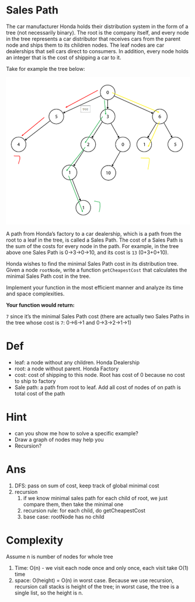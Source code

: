 # Sales Path

The car manufacturer Honda holds their distribution system in the form of a tree (not necessarily binary). The root is the company itself, and every node in the tree represents a car distributor that receives cars from the parent node and ships them to its children nodes. The leaf nodes are car dealerships that sell cars direct to consumers. In addition, every node holds an integer that is the cost of shipping a car to it.

Take for example the tree below:

![image-20200709000847230](image-20200709000847230.png)

A path from Honda’s factory to a car dealership, which is a path from the root to a leaf in the tree, is called a Sales Path. The cost of a Sales Path is the sum of the costs for every node in the path. For example, in the tree above one Sales Path is 0→3→0→10, and its cost is `13` (0+3+0+10).

Honda wishes to find the minimal Sales Path cost in its distribution tree. Given a node `rootNode`, write a function `getCheapestCost` that calculates the minimal Sales Path cost in the tree.

Implement your function in the most efficient manner and analyze its time and space complexities.

**Your function would return:**

`7` since it’s the minimal Sales Path cost (there are actually two Sales Paths in the tree whose cost is `7`: 0→6→1 and 0→3→2→1→1)

# Def

- leaf: a node without any children. Honda Dealership
- root: a node without parent. Honda Factory
- cost: cost of shipping to this node. Root has cost of 0 because no cost to ship to factory
- Sale path: a path from root to leaf. Add all cost of nodes of on path is total cost of the path

# Hint

- can you show me how to solve a specific example?
- Draw a graph of nodes may help you 
- Recursion?

# Ans

1. DFS: pass on sum of cost, keep track of global minimal cost
2. recursion
   1. if we know minimal sales path for each child of root, we just compare them, then take the minimal one
   2. recursion rule: for each child, do getCheapestCost
   3. base case: rootNode has no child

# Complexity

Assume n is number of nodes for whole tree

1. Time: O(n) - we visit each node once and only once, each visit take O(1) time
2. space: O(height) = O(n) in worst case. Because we use recursion, recursion call stacks is height of the tree; in worst case, the tree is a single list, so the height is n. 

